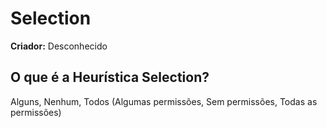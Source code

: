# Selection

**Criador:** Desconhecido

## O que é a Heurística Selection?

Alguns, Nenhum, Todos (Algumas permissões, Sem permissões, Todas as permissões)